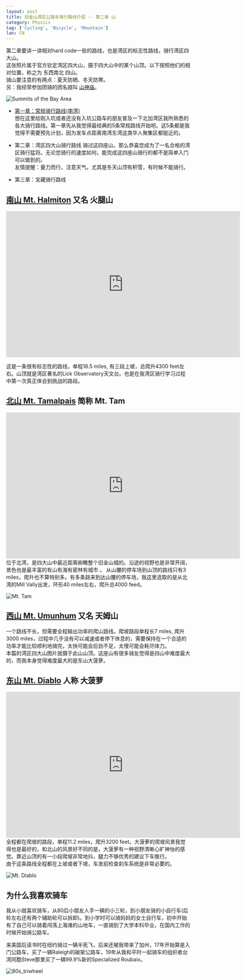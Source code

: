 ```yaml
---
layout: post
title: 旧金山湾区公路车骑行路线介绍 -- 第二章 山
category: Physics
tag: ['Cycling', 'Bicycle', 'Mountain']
lan: CN
---
```


第二章要讲一讲相对hard code一些的路线，也是湾区的标志性路线，骑行湾区四大山。 <br/>
这张照片属于官方钦定湾区四大山，摄于四大山中的某个山顶。以下按照他们的相对位置，称之为 东西南北 四山。 <br/>
骑山要注意的有两点：夏天防晒、冬天防寒。 <br/>
另：我经常参加团骑的团名就叫 [山神庙](https://www.strava.com/clubs/DLLM)。

![Summits of the Bay Area](/images/cycling_routes/2023-04-11_summit_of_bay_area.png)

<!--preview-->

* [第一章：常规骑行路线(南湾)](/way/cycling-routes-at-bay-area)  <br />
想在这里给刚入坑或者还没有入坑公路车的朋友普及一下北加湾区我所熟悉的各大骑行路线。第一章先从我觉得最经典的5条常规路线开始吧。这5条都是我觉得不需要预先计划，因为发车点距离南湾东湾这类华人聚集区都挺近的。

* 第二章：湾区四大山骑行路线
骑过这四座山，那么恭喜您成为了一名合格的湾区骑行猛将。无论您骑行的速度如何，能完成这四座山骑行的都不是简单入门可以做到的。 <br/>
友情提醒：量力而行，注意天气。尤其是冬天山顶有积雪，有时候不能骑行。 <br/>

* 第三章：宝藏骑行路线

## [南山 Mt. Halmiton](https://footpathapp.com/routes/04-mt-hamilton/f64c2da2-e871-4b26-9813-1d6d198f0b7f) 又名 火腿山
<div style="width: 640px; height: 400px;"><iframe src="https://footpathapp.com/routes/04-mt-hamilton/f64c2da2-e871-4b26-9813-1d6d198f0b7f" width="100%" height="100%" frameborder="0"></iframe></div>

这是一条很有标志性的路线，单程18.5 miles, 有三段上坡，总爬升4300 feet左右。山顶就是湾区著名的Lick Observatory天文台。也是在我湾区骑行学习过程中第一次真正体会到挑战的路段。
<br/>

## [北山 Mt. Tamalpais](https://footpathapp.com/routes/mt-tam/342ee9e1-2351-4755-aad4-3733f2a68d46) 简称 Mt. Tam
<div style="width: 640px; height: 400px;"><iframe src="https://footpathapp.com/routes/342ee9e1-2351-4755-aad4-3733f2a68d46?embed=1" width="100%" height="100%" frameborder="0"></iframe></div>
位于北湾，是四大山中最近距离俯瞰整个旧金山城的。沿途的视野也是非常开阔，景色也是最丰富的有山有海有密林有城市
。
从山腰的停车场到山顶的路线只有3 miles，爬升也不算特别多。有多条路来到达山腰的停车场，我这里选取的是从北湾的Mill Vally出发，环形40 miles左右，爬升总4000 feed。

![Mt. Tam](/images/cycling_routes/2020-11-27_Mt_Tam.png)
<br/>

## [西山 Mt. Umunhum](https://www.strava.com/routes/3103057035174580870) 又名 天姆山
<div class="strava-embed-placeholder" data-embed-type="route" data-embed-id="3103057035174580870"></div><script src="https://strava-embeds.com/embed.js"></script>
一个路线不长，但需要全程输出功率的爬山路线。爬坡路段单程长7 miles, 爬升3000 miles，过程中几乎没有可以减速或者停下休息的，需要保持在一个合适的功率才能比较顺利地骑完，太快可能会后劲不足，太慢可能会耗尽体力。 <br/>
本篇的湾区四大山图片就摄于此山山顶。这座山有很多骑友觉得是四山中难度最大的，而我本身觉得难度最大的是东山大菠萝。
<br/>

## [东山 Mt. Diablo](https://footpathapp.com/routes/c71423e5-9213-4270-9f59-4006b2c4f422) 人称 大菠萝
<div style="width: 640px; height: 400px;"><iframe src="https://footpathapp.com/routes/c71423e5-9213-4270-9f59-4006b2c4f422?embed=1" width="100%" height="100%" frameborder="0"></iframe></div>
全程都在爬坡的路段，单程11.2 miles，爬升3200 feet。大菠萝的爬坡风景我觉得也是最好的，和北山的风景好不同的是，大菠萝有一种视野清晰心旷神怡的感觉。靠近山顶的有一小段爬坡非常地抖，腿力不够优秀的建议下车推行。<br />
由于这条路线全程都在上坡或者下坡，车发前检查刹车系统是非常必要的。

![Mt. Diablo](/images/cycling_routes/2019-12-15_Mt.Diablo.png)

## 为什么我喜欢骑车

我从小就喜欢骑车，从80后小朋友人手一辆的小三轮，到小朋友骑的小自行车(后轮左右还有两个辅助轮可以拆卸)。到小学时可以骑妈妈的女士自行车，初中开始有了自己可以骑着闯荡上海滩的山地车，一直骑到了大学本科毕业，在国内工作的时候开始骑公路车。

来美国后读书时在纽约骑过一辆半死飞，后来还被我带来了加州，17年开始算是入门公路车，买了一辆Raleigh的碳架公路车，19年从我和平时一起骑车的组织者台湾同胞Steve那里买了一辆99.9%新的Specialized Roubaix。

![80s_triwheel](/images/cycling_routes/2023-03-07_phoenix_kid.png)